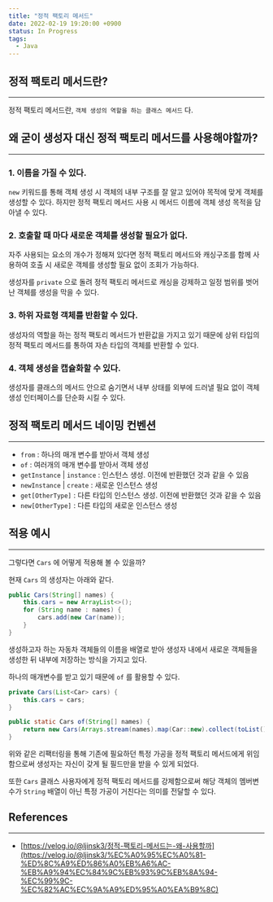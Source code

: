 ```yaml
---
title: "정적 팩토리 메서드"
date: 2022-02-19 19:20:00 +0900
status: In Progress
tags:
  - Java
---
```


## 정적 팩토리 메서드란?

---

정적 팩토리 메서드란, `객체 생성의 역할을 하는 클래스 메서드` 다.

## 왜 굳이 생성자 대신 정적 팩토리 메서드를 사용해야할까?

---

### 1. 이름을 가질 수 있다.

`new` 키워드를 통해 객체 생성 시 객체의 내부 구조를 잘 알고 있어야 목적에 맞게 객체를 생성할 수 있다. 하지만 정적 팩토리 메서드 사용 시 메서드 이름에 객체 생성 목적을 담아낼 수 있다.

### 2. 호출할 때 마다 새로운 객체를 생성할 필요가 없다.

자주 사용되는 요소의 개수가 정해져 있다면 정적 팩토리 메서드와 캐싱구조를 함께 사용하여 호출 시 새로운 객체를 생성할 필요 없이 조회가 가능하다.

생성자를 `private` 으로 돌려 정적 팩토리 메서드로 캐싱을 강제하고 일정 범위를 벗어난 객체를 생성을 막을 수 있다.

### 3. 하위 자료형 객체를 반환할 수 있다.

생성자의 역할을 하는 정적 팩토리 메서드가 반환값을 가지고 있기 때문에 상위 타입의 정적 팩토리 메서드를 통하여 자손 타입의 객체를 반환할 수 있다.

### 4. 객체 생성을 캡슐화할 수 있다.

생성자를 클래스의 메서드 안으로 숨기면서 내부 상태를 외부에 드러낼 필요 없이 객체 생성 인터페이스를 단순화 시킬 수 있다.

## 정적 팩토리 메서드 네이밍 컨벤션

---

- `from` : 하나의 매개 변수를 받아서 객체 생성
- `of` : 여러개의 매개 변수를 받아서 객체 생성
- `getInstance` | `instance` : 인스턴스 생성. 이전에 반환했던 것과 같을 수 있음
- `newInstance` | `create` : 새로운 인스턴스 생성
- `get[OtherType]` : 다른 타입의 인스턴스 생성. 이전에 반환했던 것과 같을 수 있음
- `new[OtherType]` : 다른 타입의 새로운 인스턴스 생성

## 적용 예시

---

그렇다면 `Cars` 에 어떻게 적용해 볼 수 있을까?

현재 `Cars` 의 생성자는 아래와 같다.

```java
public Cars(String[] names) {
    this.cars = new ArrayList<>();
    for (String name : names) {
        cars.add(new Car(name));
    }
}
```

생성하고자 하는 자동차 객체들의 이름을 배열로 받아 생성자 내에서 새로운 객체들을 생성한 뒤 내부에 저장하는 방식을 가지고 있다.

하나의 매개변수를 받고 있기 때문에 `of` 를 활용할 수 있다.

```java
private Cars(List<Car> cars) {
    this.cars = cars;
}

public static Cars of(String[] names) {
    return new Cars(Arrays.stream(names).map(Car::new).collect(toList()));
}
```

위와 같은 리팩터링을 통해 기존에 필요하던 특정 가공을 정적 팩토리 메서드에게 위임함으로써 생성자는 자신이 갖게 될 필드만을 받을 수 있게 되었다.

또한 `Cars` 클래스 사용자에게 정적 팩토리 메서드를 강제함으로써 해당 객체의 멤버변수가 `String` 배열이 아닌 특정 가공이 거친다는 의미를 전달할 수 있다.

## References

---

- [https://velog.io/@ljinsk3/정적-팩토리-메서드는-왜-사용할까](https://velog.io/@ljinsk3/%EC%A0%95%EC%A0%81-%ED%8C%A9%ED%86%A0%EB%A6%AC-%EB%A9%94%EC%84%9C%EB%93%9C%EB%8A%94-%EC%99%9C-%EC%82%AC%EC%9A%A9%ED%95%A0%EA%B9%8C)
